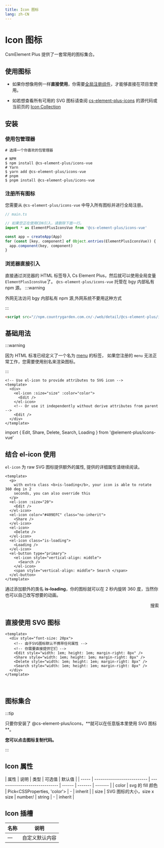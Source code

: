 ```yaml
---
title: Icon 图标
lang: zh-CN
---
```


# Icon 图标

CsmElement Plus 提供了一套常用的图标集合。

## 使用图标

- 如果你想像用例一样**直接使用**，你需要[全局注册组件](https://v3.vuejs.org/guide/component-registration.html#global-registration)，才能够直接在项目里使用。

- 如若想查看所有可用的 SVG 图标请查阅 [cs-element-plus-icons](https://git.bgy.com.cn/pt00057/cs-element-plus-icons/tree/develop) 的源代码或当前页的 [Icon Collection](#icon-collection)

## 安装

### 使用包管理器

```shell
# 选择一个你喜欢的包管理器

# NPM
$ npm install @cs-element-plus/icons-vue
# Yarn
$ yarn add @cs-element-plus/icons-vue
# pnpm
$ pnpm install @cs-element-plus/icons-vue
```

### 注册所有图标

您需要从 `@cs-element-plus/icons-vue` 中导入所有图标并进行全局注册。

```ts
// main.ts

// 如果您正在使用CDN引入，请删除下面一行。
import * as ElementPlusIconsVue from '@cs-element-plus/icons-vue'

const app = createApp(App)
for (const [key, component] of Object.entries(ElementPlusIconsVue)) {
  app.component(key, component)
}
```

<!-- 您也可以参考 [此模板](https://codepen.io/sxzz/pen/xxpvdrg)。 -->

### 浏览器直接引入

直接通过浏览器的 HTML 标签导入 Cs Element Plus，然后就可以使用全局变量 `ElementPlusIconsVue`了。
`@cs-element-plus/icons-vue` 托管在 bgy 内部私有 npm 源。
:::warning

外网无法访问 bgy 内部私有 npm 源,外网系统不要用这种方式

:::

```html
<script src="//npm.countrygarden.com.cn/-/web/detail/@cs-element-plus/icons-vue"></script>
```

<!-- #### jsDelivr -->

<!-- ```html -->
<!-- <script src="//cdn.jsdelivr.net/npm/@element-plus/icons-vue"></script> -->
<!-- ``` -->

<!-- :::tip -->

<!-- 我们建议使用 CDN 引入 Element Plus 的用户在链接地址上锁定版本，以免将来 Element Plus 升级时受到非兼容性更新的影响。 锁定版本的方法请查看 [unpkg.com](https://unpkg.com)。 -->

<!-- ::: -->

<!-- ### 自动导入 -->

<!-- 使用 [unplugin-icons](https://github.com/antfu/unplugin-icons) 和 [unplugin-auto-import](https://github.com/antfu/unplugin-auto-import) 从 iconify 中自动导入任何图标集。 您可以参考[此模板](https://github.com/sxzz/element-plus-best-practices/blob/db2dfc983ccda5570033a0ac608a1bd9d9a7f658/vite.config.ts#L21-L58)。 -->

## 基础用法

:::warning

因为 HTML 标准已经定义了一个名为 [menu](https://developer.mozilla.org/en-US/docs/Web/HTML/Element/menu) 的标签， 如果您注册的 `menu` 无法正常工作，您需要使用别名来渲染图标。

:::

```vue
<!-- Use el-icon to provide attributes to SVG icon -->
<template>
  <div>
    <el-icon :size="size" :color="color">
      <Edit />
    </el-icon>
    <!-- Or use it independently without derive attributes from parent -->
    <Edit />
  </div>
</template>
```

<vp-script setup>
import { Edit, Share, Delete, Search, Loading } from '@element-plus/icons-vue'
</vp-script>

<ElRow>
  <div>
    <ElIcon :size="30">
      <Edit />
    </ElIcon>
    <Edit />
  </div>
</ElRow>

## 结合 el-icon 使用

`el-icon` 为 raw SVG 图标提供额外的属性, 提供的详细属性请继续阅读。

```vue
<template>
  <p>
    with extra class <b>is-loading</b>, your icon is able to rotate 360 deg in 2
    seconds, you can also override this
  </p>
  <el-icon :size="20">
    <Edit />
  </el-icon>
  <el-icon color="#409EFC" class="no-inherit">
    <Share />
  </el-icon>
  <el-icon>
    <Delete />
  </el-icon>
  <el-icon class="is-loading">
    <Loading />
  </el-icon>
  <el-button type="primary">
    <el-icon style="vertical-align: middle">
      <Search />
    </el-icon>
    <span style="vertical-align: middle"> Search </span>
  </el-button>
</template>
```

<ElRow>
  <p>
    通过添加额外的类名 <b>is-loading</b>，你的图标就可以在 2 秒内旋转 360 度，当然你也可以自己改写想要的动画。
  </p>
  <div style="display: flex; align-items: center; justify-content: space-between; width: 100%;">
    <ElIcon :size="20">
      <Edit />
    </ElIcon>
    <ElIcon color="#409EFC" class="no-inherit">
      <Share />
    </ElIcon>
    <ElIcon>
      <Delete />
    </ElIcon>
    <ElIcon class="is-loading">
      <Loading />
    </ElIcon>
    <ElButton type="primary">
      <ElIcon style="vertical-align: middle; color: #fff;">
        <Search />
      </ElIcon>
      <span style="vertical-align: middle;">搜索</span>
    </ElButton>
  </div>
</ElRow>

## 直接使用 SVG 图标

```vue
<template>
  <div style="font-size: 20px">
    <!-- 由于SVG图标默认不携带任何属性 -->
    <!-- 你需要直接提供它们 -->
    <Edit style="width: 1em; height: 1em; margin-right: 8px" />
    <Share style="width: 1em; height: 1em; margin-right: 8px" />
    <Delete style="width: 1em; height: 1em; margin-right: 8px" />
    <Search style="width: 1em; height: 1em; margin-right: 8px" />
  </div>
</template>
```

<ElRow>
  <div style="font-size: 20px;">
    <!-- Since svg icons do not carry any attributes by default -->
    <!-- You need to provide attributes directly -->
    <Edit style="width: 1em; height: 1em; margin-right: 8px;" />
    <Share style="width: 1em; height: 1em; margin-right: 8px;" />
    <Delete style="width: 1em; height: 1em; margin-right: 8px;" />
    <Search style="width: 1em; height: 1em; margin-right: 8px;" />
  </div>
</ElRow>

## 图标集合

:::tip

只要你安装了 @cs-element-plus/icons，**就可以在任意版本里使用 SVG 图标 **。

**您可以点击图标复制代码。**

:::

<IconList />

## Icon 属性

| 属性  | 说明                        | 类型                           | 可选值 | 默认值  |
| ----- | --------------------------- | ------------------------------ | ------ | ------- | ------- |
| color | svg 的 fill 颜色            | Pick\<CSSProperties, 'color'\> | -      | inherit |
| size  | SVG 图标的大小，size x size | number/                        | string | -       | inherit |

## Icon 插槽

| 名称 | 说明           |
| ---- | -------------- |
| —    | 自定义默认内容 |
